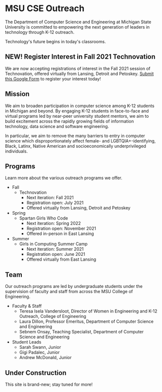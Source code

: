 # MSU CSE Outreach

The Department of Computer Science and Engineering at Michigan State University is committed to empowering the next generation of leaders in technology through K-12 outreach. 

Technology's future begins in today's classrooms. 

## NEW! Register Interest in Fall 2021 Technovation

We are now accepting registrations of interest in the Fall 2021 session of Technovation, offered virtually from
Lansing, Detroit and Petoskey. [Submit this Google Form](https://docs.google.com/forms/d/e/1FAIpQLScYkEGDvLGIvvX1IrDSDeyeFis2kaqU4k3s0Yk1NCTFTchmYA/viewform?usp=sf_link) to register your interest today!

## Mission

We aim to broaden participation in computer science among K-12 students in Michigan and beyond. By engaging K-12 students in face-to-face and virtual programs led by near-peer university student mentors, we aim to build excitement across the rapidly growing fields of information technology, data science and software engineering. 

In particular, we aim to remove the many barriers to entry in computer science which disproportionately affect female- and LGBTQIA+-identifying, Black, Latinx, Native American and socioeconomically underprivileged individuals.

 
## Programs

Learn more about the various outreach programs we offer.

- Fall
  - Technovation
    - Next iteration: Fall 2021
    - Registration open: July 2021
    - Offered virtually from Lansing, Detroit and Petoskey
- Spring
  - Spartan Girls Who Code
    - Next iteration: Spring 2022
    - Registration open: November 2021
    - Offered in-person in East Lansing
- Summer
  - Girls in Computing Summer Camp
    - Next iteration: Summer 2021
    - Registration open: June 2021
    - Offered virtually from East Lansing

## Team

Our outreach programs are led by undergraduate students under the supervision of faculty and staff from across the MSU College of Engineering.

- Faculty & Staff
  - Teresa Isela Vandersloot, Director of Women in Engineering and K-12 Outreach, College of Engineering
  - Laura Dillon, Professor Emeritus, Department of Computer Science and Engineering
  - Sebnem Onsay, Teaching Specialist, Department of Computer Science and Engineering
- Student Leads
  - Sarah Swann, Junior
  - Gigi Padalec, Junior
  - Andrew McDonald, Junior

## Under Construction

This site is brand-new; stay tuned for more!
